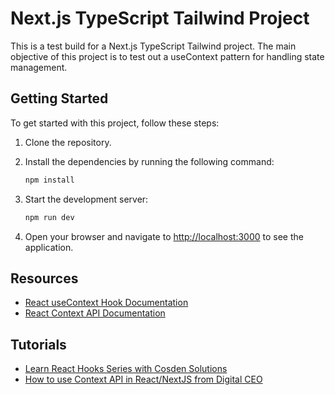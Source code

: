 # Next.js TypeScript Tailwind Project

This is a test build for a Next.js TypeScript Tailwind project. The main objective of this project is to test out a useContext pattern for handling state management.

## Getting Started

To get started with this project, follow these steps:

1. Clone the repository.
2. Install the dependencies by running the following command:

   ```bash
   npm install
   ```

3. Start the development server:

   ```bash
   npm run dev
   ```

4. Open your browser and navigate to [http://localhost:3000](http://localhost:3000) to see the application.

## Resources

- [React useContext Hook Documentation](https://reactjs.org/docs/hooks-reference.html#usecontext)
- [React Context API Documentation](https://reactjs.org/docs/context.html)

## Tutorials

- [Learn React Hooks Series with Cosden Solutions](https://www.youtube.com/watch?v=HYKDUF8X3qI)
- [How to use Context API in React/NextJS from Digital CEO](https://www.youtube.com/watch?v=YLI6VGV6QDE)
